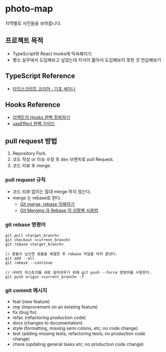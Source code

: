 # photo-map

지역별로 사진들을 보여줍니다.

## 프로젝트 목적

- TypeScript와 React hooks에 익숙해지기
- 평소 실무에서 도입해보고 싶었는데 지식이 짧아서 도입해보지 못한 것 연습해보기

## TypeScript Reference

- [타입스크립트 코리아 : 기초 세미나](https://www.inflearn.com/course/%ED%83%80%EC%9E%85%EC%8A%A4%ED%81%AC%EB%A6%BD%ED%8A%B8-%EC%BD%94%EB%A6%AC%EC%95%84-1705-%EA%B8%B0%EC%B4%88-%EC%84%B8%EB%AF%B8%EB%82%98)

## Hooks Reference

- [리액트의 Hooks 완벽 정복하기](https://velog.io/@velopert/react-hooks)
- [useEffect 완벽 가이드](https://rinae.dev/posts/a-complete-guide-to-useeffect-ko)

## pull request 방법

1. Repository Fork.
2. 코드 작성 or 이슈 수정 후 dev 브랜치로 pull Request.
3. 코드 리뷰 후 merge.

### pull request 규칙

- 코드 리뷰 없이는 절대 merge 하지 않는다.
- merge 는 rebase로 한다.
  - [Git merge, rebase 이해하기](https://cyberx.tistory.com/96)
  - [Git Merging 과 Rebase 의 상황별 사용법](https://elegantcoder.com/git-merge-or-rebase/)

### git rebase 명령어

```
git pull <target_branch>
git checkout <current_branch>
git rebase <target_branch>

// 충돌이 났으면 충돌을 해결한 후 rebase 작업을 마저 끝낸다.
git add --all
git rebase --continue

// 서버의 히스토리를 새로 덮어씌우기 위해 git push --force 명령어를 사용한다.
git push origin <current_branch> -f
```

### git commit 메시지

- feat (new feature)
- imp (improvement on an existing feature)
- fix (bug fix)
- refac (refactoring production code)
- docs (changes to documentation)
- style (formatting, missing semi colons, etc; no code change)
- test (adding missing tests, refactoring tests; no production code change)
- chore (updating general tasks etc; no production code change)
